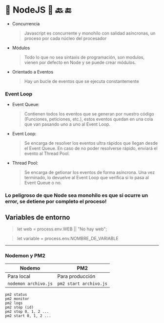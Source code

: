 #  NodeJS  🔙 🔚

- Concurrencia

  > Javascript es concurrente y monohilo con salidad asíncronas, un proceso por cada núcleo del procesador

- Módulos

  > Todo lo que no sea sintaxis de programación, son modulos, vienen por defecto en Node y se puede crear módulos.

- Orientado a Eventos
  > Hay un bucle de eventos que se ejecuta constantemente

### Event Loop

- Event Queue:
  > Contienen todos los eventos que se generan por nuestro código (Funciones, peticiones, etc.), estos eventos quedan en una cola que van pasando uno a uno al Event Loop.
- Event Loop:
  > Se encarga de resolver los eventos ultra rápidos que llegan desde el Event Queue. En caso de no poder resolverse rápido, enviará el evento al Thread Pool.
- Thread Pool:
  > Se encarga de getionar los eventos de forma asíncrona. Una vez terminado, lo devuelve al Event Loop que verifica si lo pasa al Event Queue o no.

### Lo peligroso de que Node sea monohilo es que si ocurre un error, se detiene por completo el proceso!

## Variables de entorno

> let web = process.env.WEB || "No hay web";

> let variable = process.env.NOMBRE_DE_VARIABLE

<hr/>

### Nodemon y PM2

| Nodemo               | PM2                    |
| -------------------- | ---------------------- |
| Para local           | Para producción        |
| `nodemon archivo.js` | `pm2 start archivo.js` |

```
pm2 status
pm2 monitor
pm2 logs
pm2 stop (id)
pm2 stop 0, 1, 2 ...
pm2 start 0, 1, 2 ...
```
